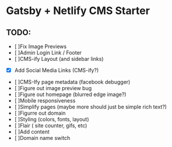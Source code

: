 # Gatsby + Netlify CMS Starter

## TODO:
- [ ]Fix Image Previews
- [ ]Admin Login Link / Footer
- [ ]CMS-ify Layout (and sidebar links)
- [x] Add Social Media Links (CMS-ify?)
- [ ]CMS-Ify page metadata (facebook debugger)
- [ ]Figure out image preview bug 
- [ ]Figure out homepage (blurred edge image?)
- [ ]Mobile responsiveness
- [ ]Simplify pages (maybe more should just be simple rich text?)
- [ ]Figurre out domain 
- [ ]Styling (colors, fonts, layout)
- [ ]Flair ( site counter, gifs, etc)
- [ ]Add content 
- [ ]Domain name switch